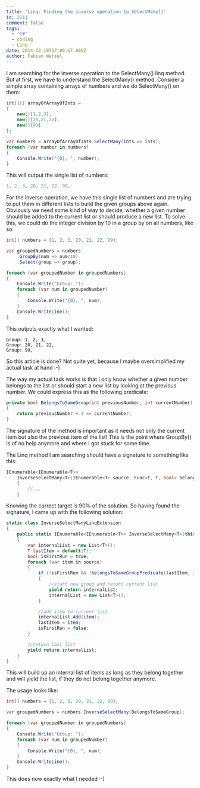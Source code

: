 ```yaml
---
title: 'Linq: Finding the inverse operation to SelectMany()'
id: 2111
comment: false
tags:
  - 'C#'
  - coding
  - Linq
date: 2014-12-10T17:09:17.000Z
author: Fabian Wetzel
---
```


I am searching for the inverse operation to the SelectMany() linq method. But at first, we have to understand the SelectMany() method. Consider a simple array containing arrays of numbers and we do SelectMany() on them:

```cs
int[][] arrayOfArrayOfInts =
{
    new[]{1,2,3},
    new[]{20,21,22},
    new[]{99}
};

var numbers = arrayOfArrayOfInts.SelectMany(ints => ints);
foreach (var number in numbers)
{
    Console.Write("{0}, ", number);
}
```
This will output the single list of numbers:
```cs
1, 2, 3, 20, 21, 22, 99,
```
For the inverse operation, we have this single list of numbers and are trying to put them in different lists to build the given groups above again. Obviously we need some kind of way to decide, whether a given number should be added to the current list or should produce a new list. To solve this, we could do the integer division by 10 in a group by on all numbers, like so:
```cs
int[] numbers = {1, 2, 3, 20, 21, 22, 99};

var groupedNumbers = numbers
    .GroupBy(num => num/10)
    .Select(group => group);

foreach (var groupedNumber in groupedNumbers)
{
    Console.Write("Group: ");
    foreach (var num in groupedNumber)
    {
        Console.Write("{0}, ", num);
    }
    Console.WriteLine();
}
```
This outputs exactly what I wanted:
```
Group: 1, 2, 3,
Group: 20, 21, 22,
Group: 99,
```
So this article is done? Not quite yet, because I maybe oversimplified my actual task at hand :-)

The way my actual task works is that I only know whether a given number belongs to the list or should start a new list by looking at the previous number. We could express this as the following predicate:
```cs
private bool BelongsToSameGroup(int previousNumber, int currentNumber)
{
    return previousNumber + 1 == currentNumber;
}
```
The signature of the method is important as it needs not only the current item but also the previous item of the list! This is the point where GroupBy() is of no help anymore and where I got stuck for some time.

The Linq method I am searching should have a signature to something like this:
```cs
IEnumerable<IEnumerable<T>> 
    InverseSelectMany<T>(IEnumerable<T> source, Func<T, T, bool> belongsToSameGroupPredicate)
    {
        //...
    }
```

Knowing the correct target is 90% of the solution. So having found the signature, I came up with the following solution:

```cs
static class InverseSelectManyLinqExtension
{
    public static IEnumerable<IEnumerable<T>> InverseSelectMany<T>(this IEnumerable<T> source, Func<T, T, bool> belongsToSameGroupPredicate)
    {
        var internalList = new List<T>();
        T lastItem = default(T);
        bool isFirstRun = true;
        foreach (var item in source)
        {
            if (!isFirstRun && !belongsToSameGroupPredicate(lastItem, item))
            {
                //start new group and return current list
                yield return internalList;
                internalList = new List<T>();
            }

            //add item to current list
            internalList.Add(item);
            lastItem = item;
            isFirstRun = false;
        }

        //return last list
        yield return internalList;
    }
}
```

This will build up an internal list of items as long as they belong together and will yield the list, if they do not belong together anymore.

The usage looks like:
```cs
int[] numbers = {1, 2, 3, 20, 21, 22, 99};

var groupedNumbers = numbers.InverseSelectMany(BelongsToSameGroup);

foreach (var groupedNumber in groupedNumbers)
{
    Console.Write("Group: ");
    foreach (var num in groupedNumber)
    {
        Console.Write("{0}, ", num);
    }
    Console.WriteLine();
}
```

This does now exactly what I needed :-)

